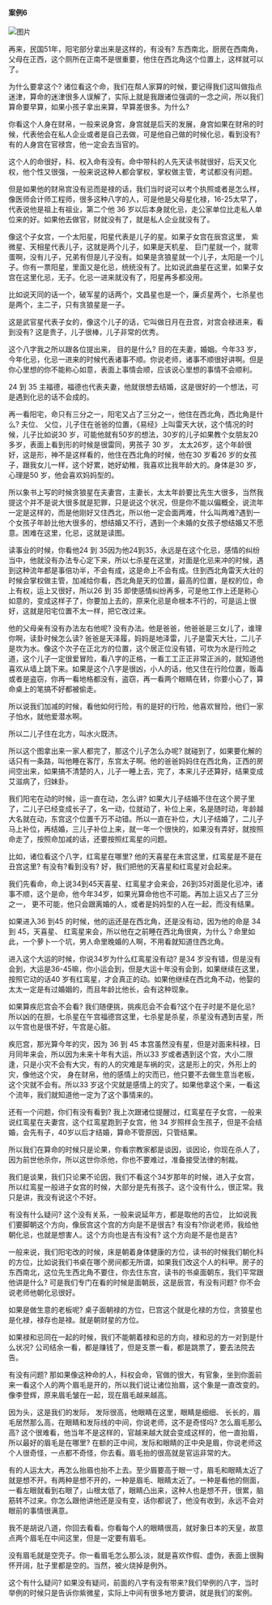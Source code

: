 #### 案例6

![图片](../img/案例6辰.jpg)

再来，民国51年，阳宅部分拿出来是这样的，有没有? 东西南北，厨房在西南角，父母在正西，这个厕所在正南不是很重要，他住在西北角这个位置上，这样就可以了。

为什么要拿这个? 诸位看这个命，我们在帮人家算的时候，要记得我们这叫做指点迷津，算命的迷津很多人误解了，实际上就是我跟诸位强调的一念之间，所以我们算命要早算，如果小孩子拿出来算，早算差很多。为什么?

你看这个人身在财帛，一般来说身宫，身宫就是后天的发展，身宫如果在财帛的时候，代表他会在私人企业或者是自己去做，可是他自己做的时候化忌，看到没有? 有的人身宫在官禄宫，他一定会去当官的。

这个人的命很好，科、权入命有没有。命中带科的人先天读书就很好，后天又化权，他个性又很强，一般来说这种人都会掌权，掌权做主管，考试都没有问题。

但是如果他的财帛宫没有忌而是禄的话，我们当时说可以考个执照或者是怎么样，像医师会计师工程师，很多这种八字的人，可是他是父母星化禄，16-25太早了，代表说他是祖上有祖业，第二个他 36 岁以后本身就化忌，走公家单位比走私人单位来的好。如果他去做官，财就没有了，就是私人企业就没有了。

像这个子女宫，一个太阳星，阳星代表是儿子的星。如果子女宫在辰宫这里， 紫微星、天相星代表儿子，这就是两个儿子，如果是天机星、 巨门星就一个，就零蛋啊，没有儿子，兄弟有但是儿子没有。如果是贪狼星就一个儿子，太阳是一个儿子。你有一票阳星，里面又是化忌，统统没有了。比如说武曲星在这里，如果子女宫在这里化忌，无子。化忌一进来就没有了，阳星再多都没用。

比如说天同的话一个，破军星的话两个，文昌星也是一个，廉贞星两个，七杀星也是两个，主二子，只有贪狼星是一子。

这是武官星代表子女的，像这个儿子的话，它叫做日月在丑宫，对宫会禄进来，看到没有? 这是贵子，儿子很棒，儿子非常的优秀。

这个八字我之所以跟各位提出来， 目的是什么? 目的在夫妻，婚姻。今年33 岁，今年化忌，化忌一进来的时候代表诸事不顺。你说老师，诸事不顺很好讲啊。但是你心里想的你不能称心如意，表面上事情会顺，应该说心里想的事情不会顺利。

24 到 35 主福德，福德也代表夫妻，他就很想去结婚，这是很好的一个想法，可是遇到化忌的话不会成的。

再一看阳宅，命只有三分之一，阳宅又占了三分之一，他住在西北角，西北角是什么? 夫位、 父位，儿子住在爸爸的位置，《易经》上叫雷天大状，这个情况的时候，儿子比如说30 岁，可能他就有50岁的想法，30岁的儿子如果教个女朋友20多岁，表面上看到形的时候是很雷同，男孩子 30 岁， 太太26岁，这个年龄很好，这是形，神不是这样看的，他住在西北角的时候，他在30 岁看26 岁的女孩子，跟我女儿一样，这个好累，她好幼稚，我喜欢比我年龄大的。身体是30 岁，心理是50 岁，他会喜欢妈妈型的。

所以象书上写的时候贪狼星在夫妻宫，主妻长，太太年龄要比先生大很多，当然我提这个并不是说大很多就是犯罪，只是说这个状况，但是你不能以偏概全，说流年一定是这样的，而是他刚好又住西北，所以他一定会面两难，什么叫两难?遇到一个女孩子年龄比他大很多的，想结婚又不行，遇到一个未婚的女孩子想结婚又不愿意。困难在这里，化忌，这就是读图。

读事业的时候，你看他24 到 35因为他24到35，永远是在这个化忌，感情的纠纷当中，他就没有办法专心定下来，所以七杀星在这里，对面是化忌来冲的时候，遇到这种流年都是事倍功半，不会有成，这是命上不会有成。住到西北角雷天大壮的时候会掌权做主管，加减给你看，西北角是天的位置，最高的位置，是权的位，命上有权，运上又很好，所以26 到 35 即使感情纠纷再多，可是他工作上还是称心如意的，变成这样子了，你要加上去的，原来化忌是命根本不行的，可是运上很好，这就是阳宅位置不太一样，把它改过来。

他的父母亲有没有办法左右他呢? 没有办法。他是爸爸，他爸爸是三女儿了，谁理你啊，读卦时候怎么读? 爸爸是天泽履，妈妈是地泽雷，儿子是雷天大壮，二儿子是坎为水。像这个次子在正北方的位置，这个居正位没有错，可坎为水是行险之道，这个儿子一定很爱冒险，看八字的正格，一看工工正正非常正派的，就知道他喜欢从墙上跳下来。如果是这个八字是很凶，小人的话，他又住在行险位置，贩毒或者是盗窃，你再一看地格都没有，盗窃，再一看两个眼睛在转，你要小心了，算命桌上的笔搞不好都被偷走。

所以说我们加减的时候，看他如何行险，有的是好的行险，他喜欢冒险，他们一家子怕水，就他爱潜水啊。

所以二儿子住在北方，叫水火既济。

所以这个图拿出来一家人都完了，那这个儿子怎么办呢? 就碰到了，如果要化解的话只有一条路，叫他睡在客厅，东宫太子啊。他的爸爸妈妈住在西北角，正西的房间空出来，如果搞不清楚的人，儿子一睡上去，完了，本来儿子还算好，结果变成艾滋病了，归妹卦。

我们阳宅在动的时候，运一直在动，怎么讲? 如果大儿子结婚不住在这个房子里了，二儿子已经变成长子了，名一动，位就动了，补位上来，名是随时动，年龄越大名就在动，东宫这个位置千万不动错。所以一直在补位，大儿子结婚了，二儿子马上补位，再结婚，三儿子补位上来，就一年一个很快的，如果没有弄好，就按照命走了，按照命加减的话，还要按照红鸾星的问题。

比如，诸位看这个八字，红鸾星在哪里? 他的天喜星在未宫这里，红鸾星是不是在丑宫这里? 有没有?看到没有? 好，我们把他的天喜星和红鸾星对会起来。

我们先看命，命上说34到45天喜星、红鸾星才会来会，26到35对面是化忌冲，诸事不顺，这个是命，他今年34岁，如果光算命他也不可能。再加上运又占了三分之一， 更不可能，他只会跟离婚的人，或者是妈妈型的人在一起，而没有结果。

如果进入36 到45 的时候，他的运还是在西北角，还是没有动，因为他的命是 34 到 45，天喜星、 红鸾星来会，所以他在之前睡在西北角很爽，为什么？命里如此，一个萝卜一个坑，男人命里晚婚的人啊，不用看就知道住西北角。

进入这个大运的时候，你说34岁为什么红鸾星没有动? 是34 岁没有错，但是没有会到，大运是36-45嘛，你小运会到，但是大运十年没有会到，如果继续在这里，按照它动的话40 岁有红鸾星，才会真正的动。如果他继续在西北角不动，他娶的太太一定是有过婚姻的，而且年龄比他长，会有这种现象。

如果算疾厄宫会不会看? 我们随便挑，挑疾厄会不会看?这个在子时是不是化忌? 所以凶的在胆，七杀星在午宫福德宫这里，七杀星是杀星，杀星没有遇到吉星，所以午宫也是很不好，午宫是心脏。

疾厄宫，那光算今年的灾，因为 36 到 45 本宫虽然没有星，但是对面来科禄，日月同年来会，所以因为未来十年有大运，所以33 岁或者遇到这个宫，大小二限逢，只是小灾不会有大灾，有的人的灾难是车祸的灾，这是形上的灾，外形上的灾，像他这个灾， 身在财帛，他的感情上的灾而已，他只要不去做生意当老板，这个灾就不会有。所以33 岁这个灾就是感情上的灾了。如果他拿这个来，一看这个流年，我们就知道他一定为了这个事情来的。

还有一个问题，你们有没有看到? 我上次跟诸位提醒过，红鸾星在子女宫，一般来说红鸾星在夫妻宫，这个红鸾星跑到子女宫，他 34 岁照样会生孩子，但是不会结婚，会先有子，40岁以后才结婚，算命不管原因，只管结果。

所以我们在算命的时候只是论果，你看宗教家都是谈因，谈因论，你现在杀人了，因为前世他杀你，所以这世你杀他，你也不要难过，准备接受法律的制裁。

我们是谈果，我们只论果不论因，我们不看这个34岁那年的时候，进入子女宫，所以红鸾星一般进子女宫的时候，大部分是先有孩子。这个没有什么，很正常。我只是讲，我没有说这个不好。

有没有什么疑问? 这个没有关系，一般来说延年方，都是取他的吉位， 比如说我们要脚朝这个方向，像辰宫这个宫的方向是不是很吉? 有没有?你说老师，我给他朝化忌，也就是想害人。这个方向也是吉有没有? 这个方向是不是也是吉? 

一般来说，我们阳宅改的时候，床是朝着身体健康的方位，读书的时候我们朝化科的方位，比如说我们书桌在哪个房间都无所谓，如果我们改这个人的科甲。房子的东西南北，这位先生西北角不要住，你去住东宫，读书的书桌面朝东，我们平常跟他讲是什么? 可是我们专门在看的时候是面朝辰，这是辰宫，有没有问题? 你不会说老师他朝化忌很好。

如果是做生意的老板呢? 桌子面朝禄的方位，巳宫这个就是化禄的方位，贪狼星也是化禄，禄存也是禄。就是朝财星的方位。

如果禄和忌同在一起的时候，我们不能朝着禄和忌的方向，禄和忌的方一对到是什么状况? 公司结余一看，都是赚钱了，但是支票一看，都是跳票了，要去法院去告。

有没有问题? 那如果像这种命的人，科权会命，官做的很大，有官象，坐到你面前来一看这个人的两个眉毛是开的，所以我们说让诸位抬眉，这个象是一直改变的。像李登辉，原来眉毛皱在一起，现在眉毛越来越高。

因为头，这是我们的发际， 发际很高，他眼睛在这里，眼睛是细细、 长长的，眉毛居然那么高，在眼睛和发际线的中间，你说老师，这不是奇怪吗? 怎么眉毛那么高? 这个很难看，他当年不是这样的，官越来越大就会变成这样的，他一直抬眉，所以最好的眉毛是在哪里? 在额的正中间，发际和眼睛的正中央是眉，你说老师这个人很奇怪，一点都不奇怪，你去看。眉毛抬的很高就是官运非常的大。

有的人运太大，再怎么抬眉也抬不上去。至少眉要高于眼一寸，眉毛和眼睛太近了就是想不开。有两种是想不开的，一种是眉毛、眼睛太近了。一种是看他的侧面， 一看左眼就看到右眼了，山根太低了，眼睛凸出来，这种人也是想不开，很累，脑筋转不过来。你怎么跟他讲他还是没有变，话你都说了，他没有收到，永远不会对眼前的事情很满意。

我不是胡说八道，你回去看看。你看每个人的眼睛很高，就好象日本的天皇，故意点两个眉毛在中间这里，但是一定要有眉毛。

没有眉毛就是空壳子。你一看眉毛怎么那么淡，就是喜欢作假、虚伪，表面上很胸怀开阔，肚子里都是空的。当然，被火烧掉是例外。

这个有什么疑问? 如果没有疑问，前面的八字有没有带来?我们举例的八字，当时举例的时候只是告诉你紫微星，实际上中间有很多地方要讲，就是我们的案例。